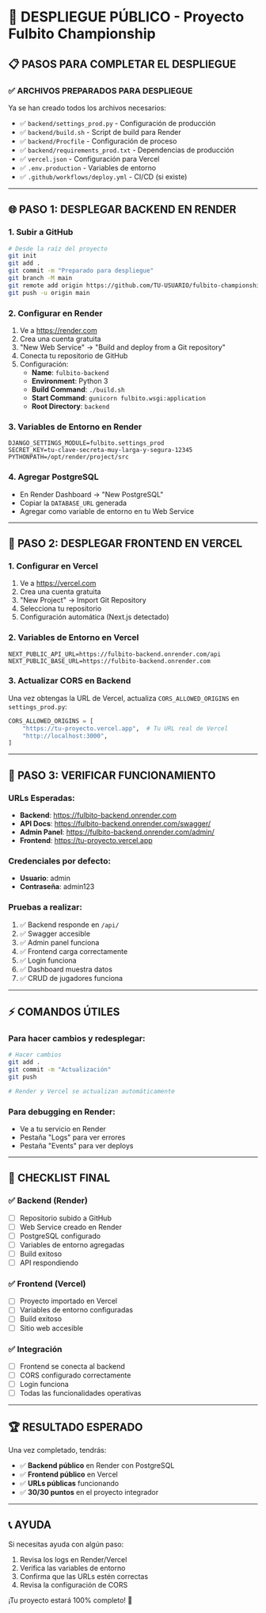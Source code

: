 # 🚀 DESPLIEGUE PÚBLICO - Proyecto Fulbito Championship

## 📋 PASOS PARA COMPLETAR EL DESPLIEGUE

### ✅ ARCHIVOS PREPARADOS PARA DESPLIEGUE

Ya se han creado todos los archivos necesarios:

- ✅ `backend/settings_prod.py` - Configuración de producción
- ✅ `backend/build.sh` - Script de build para Render
- ✅ `backend/Procfile` - Configuración de proceso
- ✅ `backend/requirements_prod.txt` - Dependencias de producción
- ✅ `vercel.json` - Configuración para Vercel
- ✅ `.env.production` - Variables de entorno
- ✅ `.github/workflows/deploy.yml` - CI/CD (si existe)

---

## 🌐 PASO 1: DESPLEGAR BACKEND EN RENDER

### 1. Subir a GitHub
```bash
# Desde la raíz del proyecto
git init
git add .
git commit -m "Preparado para despliegue"
git branch -M main
git remote add origin https://github.com/TU-USUARIO/fulbito-championship.git
git push -u origin main
```

### 2. Configurar en Render
1. Ve a https://render.com
2. Crea una cuenta gratuita
3. "New Web Service" → "Build and deploy from a Git repository"
4. Conecta tu repositorio de GitHub
5. Configuración:
   - **Name**: `fulbito-backend`
   - **Environment**: Python 3
   - **Build Command**: `./build.sh`
   - **Start Command**: `gunicorn fulbito.wsgi:application`
   - **Root Directory**: `backend`

### 3. Variables de Entorno en Render
```
DJANGO_SETTINGS_MODULE=fulbito.settings_prod
SECRET_KEY=tu-clave-secreta-muy-larga-y-segura-12345
PYTHONPATH=/opt/render/project/src
```

### 4. Agregar PostgreSQL
- En Render Dashboard → "New PostgreSQL"
- Copiar la `DATABASE_URL` generada
- Agregar como variable de entorno en tu Web Service

---

## 🎨 PASO 2: DESPLEGAR FRONTEND EN VERCEL

### 1. Configurar en Vercel
1. Ve a https://vercel.com
2. Crea una cuenta gratuita
3. "New Project" → Import Git Repository
4. Selecciona tu repositorio
5. Configuración automática (Next.js detectado)

### 2. Variables de Entorno en Vercel
```
NEXT_PUBLIC_API_URL=https://fulbito-backend.onrender.com/api
NEXT_PUBLIC_BASE_URL=https://fulbito-backend.onrender.com
```

### 3. Actualizar CORS en Backend
Una vez obtengas la URL de Vercel, actualiza `CORS_ALLOWED_ORIGINS` en `settings_prod.py`:
```python
CORS_ALLOWED_ORIGINS = [
    "https://tu-proyecto.vercel.app",  # Tu URL real de Vercel
    "http://localhost:3000",
]
```

---

## 🔧 PASO 3: VERIFICAR FUNCIONAMIENTO

### URLs Esperadas:
- **Backend**: https://fulbito-backend.onrender.com
- **API Docs**: https://fulbito-backend.onrender.com/swagger/
- **Admin Panel**: https://fulbito-backend.onrender.com/admin/
- **Frontend**: https://tu-proyecto.vercel.app

### Credenciales por defecto:
- **Usuario**: admin
- **Contraseña**: admin123

### Pruebas a realizar:
1. ✅ Backend responde en `/api/`
2. ✅ Swagger accesible
3. ✅ Admin panel funciona
4. ✅ Frontend carga correctamente
5. ✅ Login funciona
6. ✅ Dashboard muestra datos
7. ✅ CRUD de jugadores funciona

---

## ⚡ COMANDOS ÚTILES

### Para hacer cambios y redesplegar:
```bash
# Hacer cambios
git add .
git commit -m "Actualización"
git push

# Render y Vercel se actualizan automáticamente
```

### Para debugging en Render:
- Ve a tu servicio en Render
- Pestaña "Logs" para ver errores
- Pestaña "Events" para ver deploys

---

## 🎯 CHECKLIST FINAL

### ✅ Backend (Render)
- [ ] Repositorio subido a GitHub
- [ ] Web Service creado en Render
- [ ] PostgreSQL configurado
- [ ] Variables de entorno agregadas
- [ ] Build exitoso
- [ ] API respondiendo

### ✅ Frontend (Vercel)
- [ ] Proyecto importado en Vercel
- [ ] Variables de entorno configuradas
- [ ] Build exitoso
- [ ] Sitio web accesible

### ✅ Integración
- [ ] Frontend se conecta al backend
- [ ] CORS configurado correctamente
- [ ] Login funciona
- [ ] Todas las funcionalidades operativas

---

## 🏆 RESULTADO ESPERADO

Una vez completado, tendrás:
- ✅ **Backend público** en Render con PostgreSQL
- ✅ **Frontend público** en Vercel
- ✅ **URLs públicas** funcionando
- ✅ **30/30 puntos** en el proyecto integrador

---

## 📞 AYUDA

Si necesitas ayuda con algún paso:
1. Revisa los logs en Render/Vercel
2. Verifica las variables de entorno
3. Confirma que las URLs estén correctas
4. Revisa la configuración de CORS

¡Tu proyecto estará 100% completo! 🎉
